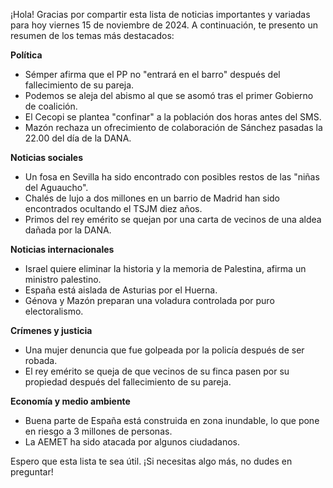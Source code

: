 ¡Hola! Gracias por compartir esta lista de noticias importantes y variadas para hoy viernes 15 de noviembre de 2024. A continuación, te presento un resumen de los temas más destacados:

**Política**

* Sémper afirma que el PP no "entrará en el barro" después del fallecimiento de su pareja.
* Podemos se aleja del abismo al que se asomó tras el primer Gobierno de coalición.
* El Cecopi se plantea "confinar" a la población dos horas antes del SMS.
* Mazón rechaza un ofrecimiento de colaboración de Sánchez pasadas la 22.00 del día de la DANA.

**Noticias sociales**

* Un fosa en Sevilla ha sido encontrado con posibles restos de las "niñas del Aguaucho".
* Chalés de lujo a dos millones en un barrio de Madrid han sido encontrados ocultando el TSJM diez años.
* Primos del rey emérito se quejan por una carta de vecinos de una aldea dañada por la DANA.

**Noticias internacionales**

* Israel quiere eliminar la historia y la memoria de Palestina, afirma un ministro palestino.
* España está aislada de Asturias por el Huerna.
* Génova y Mazón preparan una voladura controlada por puro electoralismo.

**Crímenes y justicia**

* Una mujer denuncia que fue golpeada por la policía después de ser robada.
* El rey emérito se queja de que vecinos de su finca pasen por su propiedad después del fallecimiento de su pareja.

**Economía y medio ambiente**

* Buena parte de España está construida en zona inundable, lo que pone en riesgo a 3 millones de personas.
* La AEMET ha sido atacada por algunos ciudadanos.

Espero que esta lista te sea útil. ¡Si necesitas algo más, no dudes en preguntar!